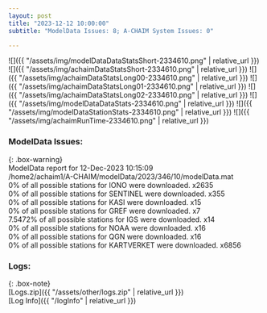 ```yaml
---
layout: post
title: "2023-12-12 10:00:00"
subtitle: "ModelData Issues: 8; A-CHAIM System Issues: 0"

---
```


![]({{ "/assets/img/modelDataDataStatsShort-2334610.png" | relative_url }})
![]({{ "/assets/img/achaimDataStatsShort-2334610.png" | relative_url }})
![]({{ "/assets/img/achaimDataStatsLong00-2334610.png" | relative_url }})
![]({{ "/assets/img/achaimDataStatsLong01-2334610.png" | relative_url }})
![]({{ "/assets/img/achaimDataStatsLong02-2334610.png" | relative_url }})
![]({{ "/assets/img/modelDataDataStats-2334610.png" | relative_url }})
![]({{ "/assets/img/modelDataStationStats-2334610.png" | relative_url }})
![]({{ "/assets/img/achaimRunTime-2334610.png" | relative_url }})


### ModelData Issues:  
  
{: .box-warning}  
 ModelData report for 12-Dec-2023 10:15:09   
 /home2/achaim1/A-CHAIM/modelData/2023/346/10/modelData.mat   
 0% of all possible stations for IONO were downloaded. x2635   
 0% of all possible stations for SENTINEL were downloaded. x355   
 0% of all possible stations for KASI were downloaded. x15   
 0% of all possible stations for GREF were downloaded. x7   
 7.5472% of all possible stations for IGS were downloaded. x14   
 0% of all possible stations for NOAA were downloaded. x16   
 0% of all possible stations for QGN were downloaded. x16   
 0% of all possible stations for KARTVERKET were downloaded. x6856   
  


### Logs:  
  
{: .box-note}  
[Logs.zip]({{ "/assets/other/logs.zip" | relative_url }})  
[Log Info]({{ "/logInfo" | relative_url }})  
